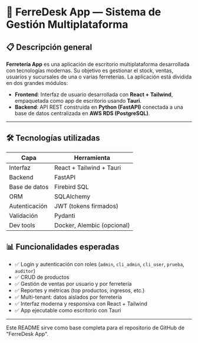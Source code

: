 # 🧰 FerreDesk App — Sistema de Gestión Multiplataforma

## 📋 Descripción general

**Ferretería App** es una aplicación de escritorio multiplataforma desarrollada con tecnologías modernas. Su objetivo es gestionar el stock, ventas, usuarios y sucursales de una o varias ferreterías. La aplicación está dividida en dos grandes módulos:

- **Frontend**: Interfaz de usuario desarrollada con **React + Tailwind**, empaquetada como app de escritorio usando **Tauri**.
- **Backend**: API REST construida en **Python (FastAPI)** conectada a una base de datos centralizada en **AWS RDS (PostgreSQL)**.

---

## 🛠️ Tecnologías utilizadas

| Capa          | Herramienta                        |
|---------------|------------------------------------|
| Interfaz      | React + Tailwind + Tauri           |
| Backend       | FastAPI                            |
| Base de datos | Firebird SQL                       |
| ORM           | SQLAlchemy                         |
| Autenticación | JWT (tokens firmados)              |
| Validación    | Pydanti                            |
| Dev tools     | Docker, Alembic (opcional)         |


## 📊 Funcionalidades esperadas

- ✅ Login y autenticación con roles (`admin`, `cli_admin`, `cli_user`, `prueba`, `auditor`)
- ✅ CRUD de productos
- ✅ Gestión de ventas por usuario y por ferretería
- ✅ Reportes y métricas (top productos, ingresos, etc.)
- ✅ Multi-tenant: datos aislados por ferretería
- ✅ Interfaz moderna y responsiva con React + Tailwind
- ✅ App ejecutable como escritorio con Tauri




---

Este README sirve como base completa para el repositorio de GitHub de "FerreDesk App". 
